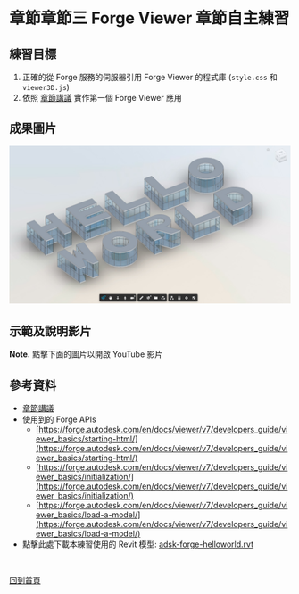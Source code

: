 # 章節章節三 Forge Viewer 章節自主練習

## 練習目標

1. 正確的從 Forge 服務的伺服器引用 Forge Viewer 的程式庫 (`style.css` 和 `viewer3D.js`)
2. 依照 [章節講議](README.md) 實作第一個 Forge Viewer 應用

## 成果圖片

![alt ForgeViewerHelloWorld](img/forge-viewer-hello-world.jpg)

## 示範及說明影片

**Note.** 點擊下面的圖片以開啟 YouTube 影片

## 參考資料

 - [章節講議](README.md)
 - 使用到的 Forge APIs
   - [https://forge.autodesk.com/en/docs/viewer/v7/developers_guide/viewer_basics/starting-html/](https://forge.autodesk.com/en/docs/viewer/v7/developers_guide/viewer_basics/starting-html/)
   - [https://forge.autodesk.com/en/docs/viewer/v7/developers_guide/viewer_basics/initialization/](https://forge.autodesk.com/en/docs/viewer/v7/developers_guide/viewer_basics/initialization/)
   - [https://forge.autodesk.com/en/docs/viewer/v7/developers_guide/viewer_basics/load-a-model/](https://forge.autodesk.com/en/docs/viewer/v7/developers_guide/viewer_basics/load-a-model/)
  - 點擊此處下載本練習使用的 Revit 模型: [adsk-forge-helloworld.rvt](3-ForgeViewerBasic/models/adsk-forge-helloworld.rvt)

<br/>

[回到首頁](../README.md)